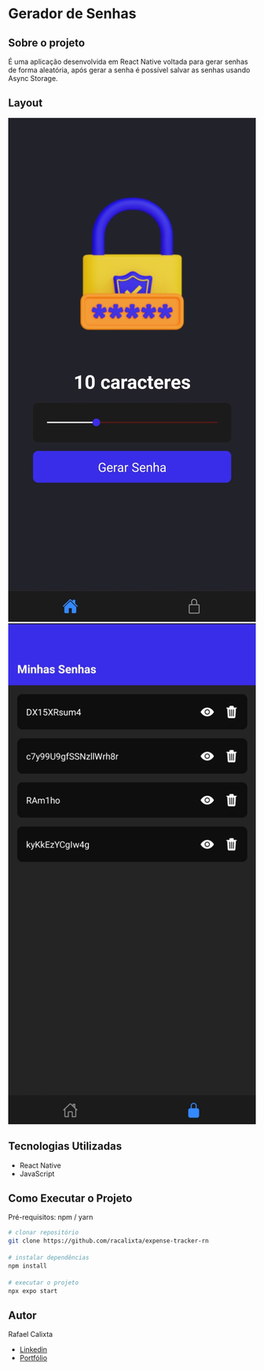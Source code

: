 # Gerador de Senhas



## Sobre o projeto

É uma aplicação desenvolvida em React Native voltada para gerar senhas de forma aleatória, após gerar a senha é possível salvar as senhas usando Async Storage. 

## Layout
![layout-mobile-1](https://github.com/racalixta/readme-assets/blob/main/react-native/gerador-senhas/gerador-senhas-1.jpeg)
![layout-mobile-2](https://github.com/racalixta/readme-assets/blob/main/react-native/gerador-senhas/gerador-senhas-2.jpeg)

## Tecnologias Utilizadas
- React Native
- JavaScript

## Como Executar o Projeto
Pré-requisitos: npm / yarn

```bash
# clonar repositório
git clone https://github.com/racalixta/expense-tracker-rn

# instalar dependências
npm install

# executar o projeto
npx expo start
```

## Autor
Rafael Calixta

- [Linkedin](https://www.linkedin.com/in/rafael-calixta/)
- [Portfólio](https://portfolio-racalixta.vercel.app/)
